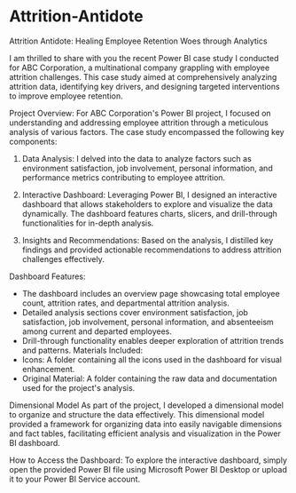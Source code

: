 # Attrition-Antidote
Attrition Antidote: Healing Employee Retention Woes through Analytics

I am thrilled to share with you the recent Power BI case study I conducted for ABC Corporation, a multinational company grappling with employee attrition challenges. This case study aimed at comprehensively analyzing attrition data, identifying key drivers, and designing targeted interventions to improve employee retention.

Project Overview: 
For ABC Corporation's Power BI project, I focused on understanding and addressing employee attrition through a meticulous analysis of various factors. The case study encompassed the following key components:

1. Data Analysis: I delved into the data to analyze factors such as environment satisfaction, job involvement, personal information, and performance metrics contributing to employee attrition.

2. Interactive Dashboard: Leveraging Power BI, I designed an interactive dashboard that allows stakeholders to explore and visualize the data dynamically. The dashboard features charts, slicers, and drill-through functionalities for in-depth analysis.

3. Insights and Recommendations: Based on the analysis, I distilled key findings and provided actionable recommendations to address attrition challenges effectively.

Dashboard Features:
- The dashboard includes an overview page showcasing total employee count, attrition rates, and departmental attrition analysis.
- Detailed analysis sections cover environment satisfaction, job satisfaction, job involvement, personal information, and absenteeism among current and departed employees.
- Drill-through functionality enables deeper exploration of attrition trends and patterns.
Materials Included:
- Icons: A folder containing all the icons used in the dashboard for visual enhancement.
- Original Material: A folder containing the raw data and documentation used for the project's analysis.

Dimensional Model
As part of the project, I developed a dimensional model to organize and structure the data effectively. This dimensional model provided a framework for organizing data into easily navigable dimensions and fact tables, facilitating efficient analysis and visualization in the Power BI dashboard.

How to Access the Dashboard:
To explore the interactive dashboard, simply open the provided Power BI file using Microsoft Power BI Desktop or upload it to your Power BI Service account.


